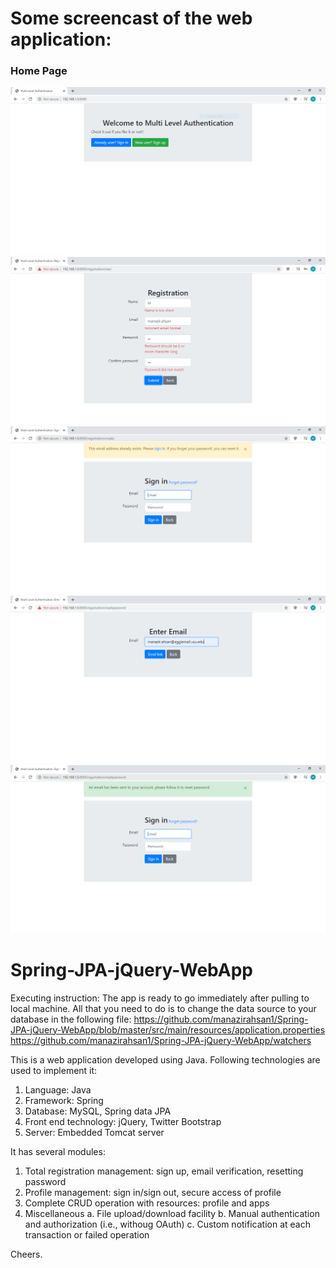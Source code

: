 # Some screencast of the web application:
<h3>Home Page</h3>
<img src="images/landing_page.PNG">
<img src="images/registration_error.PNG">
<img src="images/registration_returned_user_error.PNG">
<img src="images/reset_password_send_email.PNG">
<img src="images/reset_password_email_has_been_sent.PNG">


# Spring-JPA-jQuery-WebApp

Executing instruction:
The app is ready to go immediately after pulling to local machine. All that you need to do is to change the data source to your database in the following file:
https://github.com/manazirahsan1/Spring-JPA-jQuery-WebApp/blob/master/src/main/resources/application.properties
https://github.com/manazirahsan1/Spring-JPA-jQuery-WebApp/watchers

This is a web application developed using Java. Following technologies are used to implement it:
1. Language: Java
2. Framework: Spring
3. Database: MySQL, Spring data JPA
4. Front end technology: jQuery, Twitter Bootstrap
5. Server: Embedded Tomcat server


It has several modules:
1. Total registration management: sign up, email verification, resetting password
2. Profile management: sign in/sign out, secure access of profile
3. Complete CRUD operation with resources: profile and apps
4. Miscellaneous
  a. File upload/download facility
  b. Manual authentication and authorization (i.e., withoug OAuth)
  c. Custom notification at each transaction or failed operation

Cheers.
